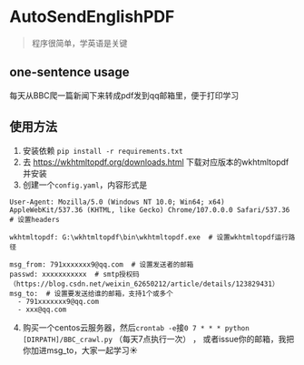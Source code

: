 # AutoSendEnglishPDF

> 程序很简单，学英语是关键

## one-sentence usage
每天从BBC爬一篇新闻下来转成pdf发到qq邮箱里，便于打印学习

## 使用方法
1. 安装依赖 `pip install -r requirements.txt`
2. 去 https://wkhtmltopdf.org/downloads.html 下载对应版本的wkhtmltopdf并安装
3. 创建一个`config.yaml`，内容形式是
```
User-Agent: Mozilla/5.0 (Windows NT 10.0; Win64; x64) AppleWebKit/537.36 (KHTML, like Gecko) Chrome/107.0.0.0 Safari/537.36  # 设置headers

wkhtmltopdf: G:\wkhtmltopdf\bin\wkhtmltopdf.exe  # 设置wkhtmltopdf运行路径

msg_from: 791xxxxxxx9@qq.com  # 设置发送者的邮箱
passwd: xxxxxxxxxxx  # smtp授权码（https://blog.csdn.net/weixin_62650212/article/details/123829431）
msg_to:  # 设置要发送给谁的邮箱，支持1个或多个
  - 791xxxxxxx9@qq.com  
  - xxx@qq.com
```
4. 购买一个centos云服务器，然后`crontab -e`接`0 7 * * * python [DIRPATH]/BBC_crawl.py` （每天7点执行一次） ， 或者issue你的邮箱，我把你加进msg_to，大家一起学习:sunny: 
